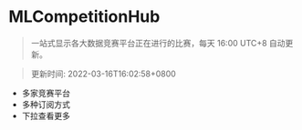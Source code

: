 # MLCompetitionHub

> 一站式显示各大数据竞赛平台正在进行的比赛，每天 16:00 UTC+8 自动更新。
  
> 更新时间: 2022-03-16T16:02:58+0800 

* 多家竞赛平台
* 多种订阅方式
* 下拉查看更多